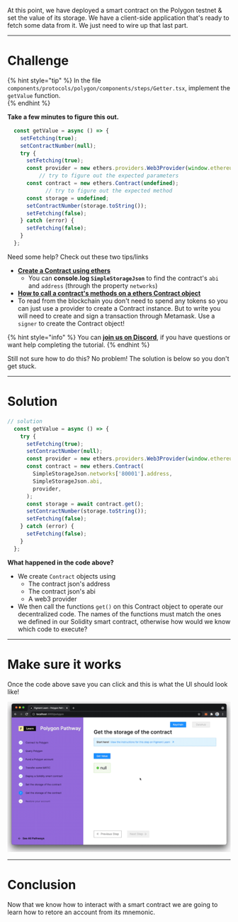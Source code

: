At this point, we have deployed a smart contract on the Polygon testnet & set the value of its storage. We have a client-side application that's ready to fetch some data from it. We just need to wire up that last part.

-------------------------------------

# Challenge

{% hint style="tip" %}
In the file `components/protocols/polygon/components/steps/Getter.tsx`, implement the `getValue` function.   
{% endhint %}

**Take a few minutes to figure this out.**

```typescript
  const getValue = async () => {
    setFetching(true);
    setContractNumber(null);
    try {
      setFetching(true);
      const provider = new ethers.providers.Web3Provider(window.ethereum);
		  // try to figure out the expected parameters
      const contract = new ethers.Contract(undefined);
			// try to figure out the expected method 
      const storage = undefined;
      setContractNumber(storage.toString());
      setFetching(false);
    } catch (error) {
      setFetching(false);
    }
  };
```

Need some help? Check out these two tips/links  
* [**Create a Contract using ethers**](https://docs.ethers.io/v5/api/contract/contract/#Contract--creating) 
	* You can **console.log `SimpleStorageJson`** to find the contract's `abi` and `address` (through the property `networks`)  
* [**How to call a contract's methods on a ethers Contract object**](https://docs.ethers.io/v5/api/contract/contract/#Contract-functionsCall)  
* To read from the blockchain you don't need to spend any tokens so you can just use a provider to create a Contract instance. But to write you will need to create and sign a transaction through Metamask. Use a `signer` to create the Contract object!

{% hint style="info" %}
You can [**join us on Discord**](https://discord.gg/fszyM7K), if you have questions or want help completing the tutorial.
{% endhint %}

Still not sure how to do this? No problem! The solution is below so you don't get stuck.

-------------------------------------

# Solution

```typescript
// solution
  const getValue = async () => {
    try {
      setFetching(true);
      setContractNumber(null);
      const provider = new ethers.providers.Web3Provider(window.ethereum);
      const contract = new ethers.Contract(
        SimpleStorageJson.networks['80001'].address,
        SimpleStorageJson.abi,
        provider,
      );
      const storage = await contract.get();
      setContractNumber(storage.toString());
      setFetching(false);
    } catch (error) {
      setFetching(false);
    }
  };
```

**What happened in the code above?**

* We create `Contract` objects using
  * The contract json's address
  * The contract json's abi
  * A web3 provider
* We then call the functions `get()` on this Contract object to operate our decentralized code. The names of the functions must match the ones we defined in our Solidity smart contract, otherwise how would we know which code to execute? 

-----------------------------

# Make sure it works

Once the code above save you can click and this is what the UI should look like!

![](../../../.gitbook/assets/pathways/polygon/polygon-getter.gif)

-------------------------------------

# Conclusion

Now that we know how to interact with a smart contract we are going to learn how to retore an account from its mnemonic.
